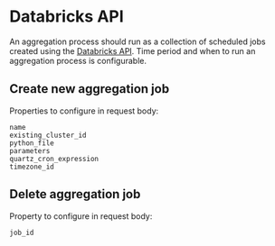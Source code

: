 # Databricks API

An aggregation process should run as a collection of scheduled jobs created using the [Databricks API](https://docs.databricks.com/dev-tools/api/latest/jobs.html).
Time period and when to run an aggregation process is configurable.

## Create new aggregation job

Properties to configure in request body:

`name`  
`existing_cluster_id`  
`python_file`  
`parameters`  
`quartz_cron_expression`  
`timezone_id`  

## Delete aggregation job

Property to configure in request body:

`job_id`
